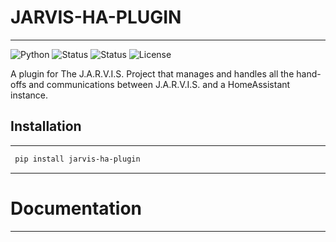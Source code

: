 # JARVIS-HA-PLUGIN

---
![Python](https://img.shields.io/badge/Python-3.12%2B-blue.svg?logo=python)
![Status](https://img.shields.io/badge/Release_Version-Beta-red.svg)
![Status](https://img.shields.io/badge/Status-Under%20Active%20Development-yellow.svg)
![License](https://img.shields.io/badge/License-MIT-lightgrey.svg)


A plugin for The J.A.R.V.I.S. Project that manages and handles all the hand-offs and communications between J.A.R.V.I.S. and a HomeAssistant instance.

## Installation

---
``` bash
 pip install jarvis-ha-plugin
```


---

# Documentation

---
